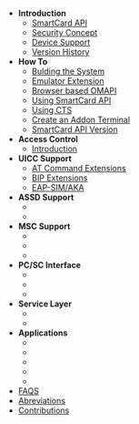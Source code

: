 * **Introduction**
    * [SmartCard API](https://github.com/sunyer/seek-for-android/wiki/SmartcardAPI)
    * [Security Concept](https://github.com/sunyer/seek-for-android/wiki/SecurityConcept)
    * [Device Support](https://github.com/sunyer/seek-for-android/wiki/Devices)
    * [Version History](https://github.com/sunyer/seek-for-android/wiki/VersionHistory)
* **How To**
    * [Bulding the System](https://github.com/sunyer/seek-for-android/wiki/BuildingTheSystem)
    * [Emulator Extension](https://github.com/sunyer/seek-for-android/wiki/EmulatorExtension)
    * [Browser based OMAPI](https://github.com/sunyer/seek-for-android/wiki/WebScapi)
    * [Using SmartCard API](https://github.com/sunyer/seek-for-android/wiki/UsingSmartCardAPI)
    * [Using CTS](https://github.com/sunyer/seek-for-android/wiki/UsingCTS)
    * [Create an Addon Terminal](https://github.com/sunyer/seek-for-android/wiki/AddonTerminal)
    * [SmartCard API Version](https://github.com/sunyer/seek-for-android/wiki/RetrievingVersionInfo)
* **Access Control**
    * [Introduction](https://github.com/sunyer/seek-for-android/wiki/AccessControlIntroduction)
* **UICC Support**
    * [AT Command Extensions](https://github.com/sunyer/seek-for-android/wiki/UICCSupport)
    * [BIP Extensions](https://github.com/sunyer/seek-for-android/wiki/BIP_Extensions)
    * [EAP-SIM/AKA](https://github.com/sunyer/seek-for-android/wiki/EapSimAka)
* **ASSD Support**
    * [](https://github.com/sunyer/seek-for-android/wiki/)
    * [](https://github.com/sunyer/seek-for-android/wiki/)
* **MSC Support** 
    * [](https://github.com/sunyer/seek-for-android/wiki/)
    * [](https://github.com/sunyer/seek-for-android/wiki/)
    * [](https://github.com/sunyer/seek-for-android/wiki/)
* **PC/SC Interface** 
    * [](https://github.com/sunyer/seek-for-android/wiki/)
    * [](https://github.com/sunyer/seek-for-android/wiki/)
    * [](https://github.com/sunyer/seek-for-android/wiki/)
* **Service Layer**
    * [](https://github.com/sunyer/seek-for-android/wiki/)
    * [](https://github.com/sunyer/seek-for-android/wiki/)
* **Applications**
    * [](https://github.com/sunyer/seek-for-android/wiki/)
    * [](https://github.com/sunyer/seek-for-android/wiki/)
    * [](https://github.com/sunyer/seek-for-android/wiki/)
    * [](https://github.com/sunyer/seek-for-android/wiki/)
    * [](https://github.com/sunyer/seek-for-android/wiki/)
* [FAQS](https://github.com/sunyer/seek-for-android/wiki/)
* [Abreviations](https://github.com/sunyer/seek-for-android/wiki/)
* [Contributions](https://github.com/sunyer/seek-for-android/wiki/)





